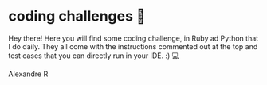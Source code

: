 # coding challenges 👻 

Hey there!
Here you will find some coding challenge, in Ruby ad Python that I do daily. They all come with the instructions commented out at the top and test cases that you can directly run in your IDE. :) 💻


Alexandre R
